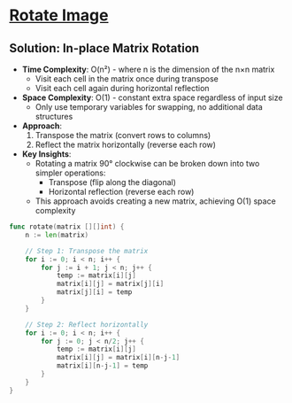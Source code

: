 # [Rotate Image](https://leetcode.com/problems/rotate-image/)

## Solution: In-place Matrix Rotation
- **Time Complexity**: O(n²) - where n is the dimension of the n×n matrix
  - Visit each cell in the matrix once during transpose
  - Visit each cell again during horizontal reflection
- **Space Complexity**: O(1) - constant extra space regardless of input size
  - Only use temporary variables for swapping, no additional data structures
- **Approach**:
  1. Transpose the matrix (convert rows to columns)
  2. Reflect the matrix horizontally (reverse each row)
- **Key Insights**:
  - Rotating a matrix 90° clockwise can be broken down into two simpler operations:
    - Transpose (flip along the diagonal)
    - Horizontal reflection (reverse each row)
  - This approach avoids creating a new matrix, achieving O(1) space complexity

```go
func rotate(matrix [][]int) {
    n := len(matrix)

    // Step 1: Transpose the matrix
    for i := 0; i < n; i++ {
        for j := i + 1; j < n; j++ {
            temp := matrix[i][j]
            matrix[i][j] = matrix[j][i]
            matrix[j][i] = temp
        }
    }

    // Step 2: Reflect horizontally
    for i := 0; i < n; i++ {
        for j := 0; j < n/2; j++ {
            temp := matrix[i][j]
            matrix[i][j] = matrix[i][n-j-1]
            matrix[i][n-j-1] = temp
        }
    }
}
```


